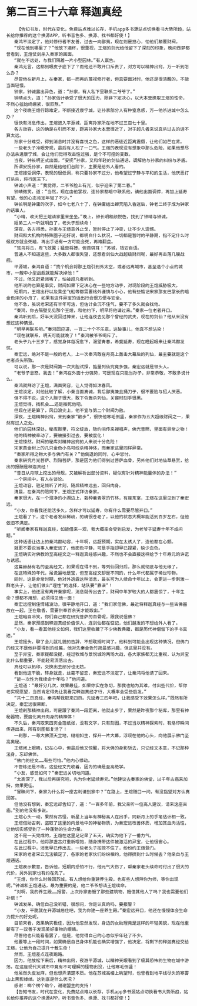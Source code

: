 # 第二百三十六章 释迦真经
        【告知书友，时代在变化，免费站点难以长存，手机app多书源站点切换看书大势所趋，站长给你推荐的这个换源APP，听书音色多、换源、找书都好使！】
       秦鸿不淡定了，他对修行者不友善，过去一向鄙夷，现在则是担心，怕他们颠覆财阀。
       “现在他到哪里了？”他放下酒杯，很重视，王煊的剑光给他留下了深刻的印象，晚间做梦都曾看到，王煊仗剑杀入秦家的画面。
       “就在不远处，与我们隔着一片小型园林。”有人禀告。
       秦鸿无言，这都到眼皮子底下了？而他还不敢开口斥责了，对方可以精神出窍，万一听到怎么办？
       尽管他在新月上，在秦家，都一而再的蔑视修行者，但真要面对时，他还是很清醒的，不能当面轻慢。
       钟家，钟诚露出异色，道：“孙家，有人私下里联系二爷爷了。”
       钟晴点头，道：“孙家估计承受了很大的压力，除非下定决心，以大本营换取王煊的性命，不然心弦始终绷紧，很煎熬。”
       这个夜晚王煊行踪难定，不断接近康宁城，让孙家部分人有种窒息感，万一他杀进城中怎么办？
       很快有消息传出，王煊进入平源城，距离孙家所在地不过三百七十里。
       各方动容，这的确是在引而不发，距离孙家大本营很近了，对于超凡者来说真杀过去的话不算太远。
       孙家十分难受，得到消息时并没有喜悦之色，这样的恶徒近距离震慑，让他们如芒在背。
       一些老头子冷眼旁观，最后有人松了一口气。王煊的表现没有想象中那么危险，如果他想尽办法杀进康宁城，会让他们觉得攻击性过强，是个不可控的变数。
       当夜，钟长明正式出面，“安抚”孙家，又和年轻的剑仙通话，调解他与孙家的纠纷与矛盾。
       所谓安抚孙家，自然是给他们台阶下，主要是给外人看的。
       王煊接受调停，表现的很低调，称只要孙家不过分，他希望过宁静与平和的生活，他厌恶打打杀杀，将行医天下。
       钟诚小声道：“我觉得，二爷爷脸上有光，似乎迎来了第二春。”
       钟晴微笑，道：“当然，现在由他掌权，连孙家都暗中联系他，请他出面调停，再加上延寿有望，他的心态肯定年轻了不少。”
       钟长明是钟庸的次子，如今七老八十了，在钟庸结出蝉壳陷入昏迷后，钟老二终于成为钟家的话事人。
       “小晴，改天把王煊请家里来坐坐。”晚上，钟长明和颜悦色，找到了钟晴与钟诚。
       姐弟二人一听就明白了，老头子想续命！
       深夜，各方得悉，孙家与王煊意外止戈，暂时停止了冲突，让不少人遗憾。
       财阀和大机构的特殊圈子还好说，都明白什么状况，一切都是暂时的平静期，指不定什么时候双方就会死磕，再出手话有一方可能会死，再难翻盘。
       “鸷鸟将击，卑飞敛翼；猛兽将搏，俯首弭耳！”苏城，钱安自语。
       普通人不知道这些，大多数人都很失望，还想看剑仙大战超级财阀呢，最好再击落几艘战舰。
       平源城，秦鸿自语：“找个机会将那王煊引到外太空，或者远离城市，甚至选个小点的城市，一艘中小型战舰就能解决掉他！”
       不过，他又赶紧闭嘴了，怕被超凡者听到。
       他所说的也算是事实，财阀如果下定决心在一些地方动手，对现阶段的王煊威胁极大。
       短期内，王煊出行以及乘坐飞船等都需要格外谨慎与小心，他有些惦记宋家那支巴掌长的暗金色泽的小舟了，如果有这件异宝的话出行会很方便与安全。
       他不急，虽说老宋还有半年可活，但估计会沉不住气，要不了多久就会找他。
       “秦鸿，你去隔壁见见那个王煊，和他约下，明早将他请过来。”秦家一位老者开口。
       秦鸿听到后，好半天没回过神来，让他连夜去见那个曾经的武夫，现在的剑仙？他从来没有想过这种情景。
       “明早再联系吧。”秦鸿回应道，一百二十个不乐意，这破事儿，他真不想沾染！
       “现在就联系，明天可能就晚了！”秦鸿被爷爷喝斥了。
       老头子九十三岁了，感觉身体每况愈下，渴望青春，希冀延寿，现在瞪起眼来让秦鸿都发怵。
       秦宏远，绝对不是一般的老人，上一次秦鸿敢在月亮上轰击大幕后的列仙，最主要就是这个老者点头所致。
       可以说，那一次是财阀第一次大胆试探，掂量列仙究竟多强，秦宏远就是领头人。
       “老爷子息怒，我去！”秦鸿在外面十分强势，可是现在只能当孙子，非常恭敬，不敢多说什么。
       秦鸿就拜访了王煊，满面笑容，让人觉得如沐春风。
       王煊淡定，对他比较了解，小秦当面真诚，背后鄙夷兼且捅刀子，很不要脸与招人厌恶。
       但不得不说，这个人胆子很大，敢下令轰杀列仙，关键时刻手很黑。
       王煊觉得，找机会……还是按死他吧。
       但现在还是算了，风口浪尖上，他不宜与第二个财阀为敌。
       深夜，王煊精神出窍，来到秦家“散步”，很快他寒毛倒竖，秦家作为五大超级财阀之一，果然有过人之处。
       他们的园林深处，秘库那里，符文绽放，隐约间传来禅唱声，佛光普照，里面有异常之物！
       他的精神被牵动了，要被接引过去，要被度化！
       王煊悚然，财阀的秘库对精神出窍的人来说十分危险！
       宋家黄金树上的几只金色小鸟可绞杀精神体，而秦家这里同样异常。
       “秦家所得之物大多与佛门有关？”他倒退的同时，心中思忖。
       秦家研究月光菩萨、烈阳菩萨，那是因为他们得到过菩萨血骨，另外他们对地仙草悬赏，给出的报酬是释迦真经！
       “昔日从月球上挖出的母舰，又被解析出部分资料，疑似有针对精神能量体的办法！”
       一个房间中，有人在谈论。
       王煊动容，驻足倾听了片刻，随后精神远去，回归肉身。
       清晨，在秦鸿的陪同下，王煊正式拜访秦家。
       秦家很大，在一个澄净的小湖边上，栽种着青翠的竹林，有座茶室，王煊在这里见到了秦宏远。
       “小友，你看我还能活多久，怎样才可以延寿，你有什么需要尽管开口。”
       王煊看了下，这个老者发丝稀疏，的确很苍老了，以他的状态大概率能活到百岁左右，但他依旧不满足。
       “听闻秦家有释迦真经，如能借来一观，我大概率会受到启发，为老爷子延寿十年不成问题。”
       这种话语让边上的秦鸿都动容，十年啊，远超预期，实在太诱人了，连他都在心颤。
       就更不要说当事人秦宏远了，他面色平静，可是手指却早已捏紧，缺少血色。
       王煊确实对佛教的至高经文之一释迦真经感兴趣，不然也不会直接这样给予十年寿元的许诺与诱惑。
       这篇赫赫有名的至高经文，如果现在得不到，等列仙回归后，那么就彻底与他无缘了。
       在这特殊的年代，虽说遍地是宝，但至高经文却是不同的，什么年代都属于稀世珍物。
       同时，这是非常时期，他对外透露这种消息，最长可为人续命十年以上，会更进一步刺激一群老头子，让他们做出“理性”的选择，站队要“靠谱”！
       事实上，他还没有离开秦家呢，消息就传出去了，财阀中年岁较大的人都震惊了，十年生命？想都不用想，必须得见他一面！
       秦宏远控制住情绪波动，很平静地开口，道：“我们家信佛，最近将释迦真经与一些古佛器放在一起，正在敬香，需要供奉百余天才能取出。”
       王煊暗自冷笑，你们自己都在研究菩萨的血骨呢，跟我说信佛？
       显然，秦家预感到释迦真经价值惊人，连剑仙都在惦记，他们越发的不想给外人看了。
       “小友，看一看其他经文如何，我们这里收藏了不少佛教典籍，都是历代神僧留下的手书真迹。”
       王煊摇头，聊了会儿就礼貌的告辞，不想耽搁时间了。他料到可能会出现这种情况，但佛门的经文不是他非要得到的经篇，他对先秦金色竹简最感兴趣，但这里并没有。
       至于异宝，秦家提都没提，经过牧城与景悦城的两场大战，各大家族都无比重视，认为异宝比什么都重要，不能轻易流落出去。
       真经可以拓印，交换出去部分也无妨。
       看到他这干脆，转身就走，丝毫不留恋，秦宏远不淡定了，让秦鸿将他请了回来。
       “能一次性为我续命十年吗？”他问道。
       王煊道：“最好分几次，效果最佳，如果你实在急切，那我也勉为其难，付出些代价，帮你老实现愿望，当然肯定得先让我看完释迦真经才行，大概率会受些启发。”
       “共十二页真经，秦鸿帮我取来四页。先延寿三四年吧，让我感受下效果怎么样。”既然有所决定，秦宏远很果断。
       王煊刹那精神出窍，可是跟了秦鸿一段距离，他就止步了，果然是昨夜那个秘库，那里有神秘器物，要度化离开肉身的精神体！
       不久后，秦鸿取来四页金箔纸张，没有文字，只有刻图，不过当以精神探索时，有烙印瞬间传递出来，所有刻图都复活了！
       一刹那，一尊大佛顶天立地，栩栩如生，撑开一片大幕，浮现在他的心头，向他展示佛门至高奥秘。
       王煊闭上眼睛，记在心中，但最后他又惊醒，将大佛的身影斩去，只记经文本意，不记那种法身，忘却佛体。
       “佛门的经文……有些可怕。”他内心悸动。
       不管练还是不练，这些经文先收着，因为的确是至高绝学。
       “小友，感觉如何？”秦宏远关切地问道。
       “太高深了，我以后再研究吧，先为你老延续寿元。”他建议去秦家的佛堂，以千年古庙来加持，效果更佳。
       “冒昧问下，秦家为什么将一座古刹请到家中？”在路上，王煊随口一问，有没指望对方认真回答。
       但他没有想到，秦宏远却告知了，道：“一百多年前，我父亲听一位高人建议，请来这座古庙。”别的他没有多说。
       王煊心头一动，果然有古怪，新星上当年有神秘高人在出手，同新月上的手笔估计相一致。
       王煊借助古刹，盗取了这里的内景地中的神秘物质，为秦宏远改善体质，增加其血肉活性，让他切实感受到了一种蓬勃的生命力量。
       这不是一天完成的，王煊在这里足足呆了五天，确实为他下了一番力气。
       在此过程中，他将那盏古灯重新喂饱，随身携带这件被激活的异宝，让他很安心。
       在此过程中，消息早已传出去，一些老头子按捺不住了，纷纷约王煊登门。
       宋家的老者宋云无法镇定了，各家的老家伙们纷纷相约，他得排到什么时候去？他亲自与王煊通话。
       王煊表示歉意，告诉他，短期内恐怕不行，他元气大伤了，帮秦家老头续命时付出了很大的代价，另外别家也有约在先了。
       “王煊，你什么时候回苏城，有人想给你重建养生殿，也有些人想拜你为师，等你出现呢。”钟诚和王煊通话，最为重要的是，他二爷爷想请王煊续命。
       “对啊，我的养生殿……报警，上次孙家击毁了那些建筑物，赔偿其他人了吗？我也需要他们补偿！”
       钟诚发呆，确信自己没听错，很想问，你是认真的吗，要报警？
       “小友，干脆就在开源城居住吧，我为你建一座养生殿。”秦宏远开口，他还在慢慢体会生命力提升的好处呢。
       目前来看，效果确实极佳，因为他忽然发现，身边的女助理竟是这样的年轻美貌，现在他重新有了一双善于发现美好事物的眼睛。
       尽管他也只能看看罢了，但是，他觉得自己的心态似乎年轻了不少。
       他要等上一段时间，如果确信自己身体机能也确实增强了，他决定，将剩下的释迦真经交给王煊，让他为自己提升十载生命！
       然而，王煊差点连夜跑路。
       因为，他放松下来后，精神出窍，夜游平源城，以精神天眼看到了极其恐怖的生物在城中游荡，在这座现代大城市中竟有不可理解的怪物出没，让他寒毛倒竖！
       他虽然头皮发麻，但也想弄清楚本质。他在苏城高楼上眺望时，也曾看到地平线尽头的寒雾山上黑影绰绰。这到底是什么状况？
       感谢：啷个楞个勒个，谢谢盟主的支持！
       【告知书友，时代在变化，免费站点难以长存，手机app多书源站点切换看书大势所趋，站长给你推荐的这个换源APP，听书音色多、换源、找书都好使！】